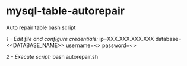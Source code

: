 # mysql-table-autorepair
Auto repair table bash script

*1 - Edit file and configure credentials:*
ip=XXX.XXX.XXX.XXX
database=<<DATABASE_NAME>>
username=<<USERNAME>>
password=<<PASSWORD>>


*2 - Execute script:*
bash autorepair.sh
